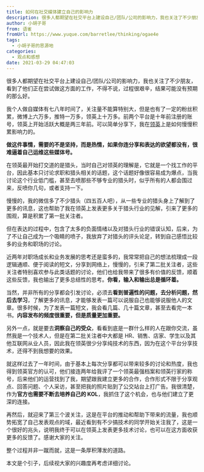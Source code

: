 ```yaml
---
title: 如何在社交媒体建立自己的影响力
description: 很多人都期望在社交平台上建设自己/团队/公司的影响力，我也关注了不少朋友，看到了他们正在尝试做这方面的工作，不得不说，过程很艰辛，结果可能没有预期的那么好。我个人做自媒体有七八年时间了，关注量不能算特别大，但是也有了一定的粉丝积累，微博上六万多，推特一万多，领英上十万多。前两个平台是十年前注册...
author: 小胡子哥
from: 语雀
fromUrl: https://www.yuque.com/barretlee/thinking/ogae4e
tags:
  - 小胡子哥的思源地
categories:
  - 观点和感想
date: 2021-03-29 04:47:03
---
```


很多人都期望在社交平台上建设自己/团队/公司的影响力，我也关注了不少朋友，看到了他们正在尝试做这方面的工作，不得不说，过程很艰辛，结果可能没有预期的那么好。


我个人做自媒体有七八年时间了，关注量不能算特别大，但是也有了一定的粉丝积累，微博上六万多，推特一万多，领英上十万多。前两个平台是十年前注册的账号，领英上开始活跃大概是两三年前。可以简单分享下，我在[领英](https://www.linkedin.com/in/barretlee/)上是如何慢慢积累影响力的。


**做这件事情，需要的不是坚持，而是热情，如果你连分享和表达的欲望都没有，很难逼着自己运维这些媒体号。**


在领英最开始打交道的是猎头，当时自己对领英的理解是，它就是一个找工作的平台，因此基本只讨论求职和猎头相关的话题，这个话题好像很容易成为爆点，当我讨论这个行业低门槛，甚至去喷那些不够专业的猎头时，似乎所有的人都会围过来，反喷你几句，或者支持一下。


慢慢的，我的微信多了不少猎头（四五百人吧），从一些专业的猎头身上了解到了更多的讯息，这也帮助了我在领英上发表更多关于猎头行业的见解，引来了更多的围观，算是积累了第一批关注者。


但在表达的过程中，包含了太多的负面情绪以及对猎头行业的错误认知，后来，为了不让自己成为一个吸睛的喷子，我放弃了对猎头的评头论足，转到自己感悟比较多的业务和职场的讨论。


近两年对职场成长和业务发展的思考还是蛮多的，我常常把自己的想法梳理成一段逻辑通顺、便于阅读的短文，分享到网络上，慢慢的，引来了第二批关注者，这些关注者特别喜欢参与此类话题的讨论，他们也给我带来了很多有价值的反馈，顺着这些反馈，我也输出了更多总结性的思考。**你看，输入和输出总是循环着。**


当然，并非所有的分享都会引发讨论，必须去**看到普遍性的问题，去分析问题，然后去学习**，了解更多的讯息，才能够发表一篇可以说服自己也能够说服他人的文章。很多时候，为了发表一篇短文，我会看几篇、几十篇文章，甚至去看完一本书。**内容发布的频度很重要，但是质量更加重要。**


另外一点，就是要去**洞察自己的受众**，看看到底是一群什么样的人在跟你交流，虽然我是一个技术人，但是在第二批关注者中大都是 HR、销售、店家、学生以及其他互联网从业人员，因此我在领英很少分享纯技术的东西，因为在这个平台分享技术，还得不到我想要的效果。


就这样过去了一年时间，由于基本上每次分享都可以带来较多的讨论和热度，我也得到领英官方的认可，他们接连两年给我评了一个领英最强档案和领英行家的称号，后来他们的运营找到了我，期望跟我建立更多的合作，合作形式不限于分享观点、回答问题、个人采访，甚至把我的照片贴到了公交站台上打广告。我很清楚，作为**官方也需要不断去培养自己的 KOL**，我抓住了这个机会，也与他们建立了更深的连接。


再然后，就迎来了第三个波关注，这是在平台的推动和帮助下带来的流量，我也顺势拓宽了自己发表观点的域，最近看到有不少搞技术的同学开始关注我了，这是一个很好的兆头，说明我终于可以在领英上发表更多技术讨论，也可以在这方面收获更多的反馈了。感谢大家的关注。


整个过程并非一蹴而就，这是一条厚积薄发的道路。




本文是个引子，后续视大家的兴趣度再考虑详细讨论。


